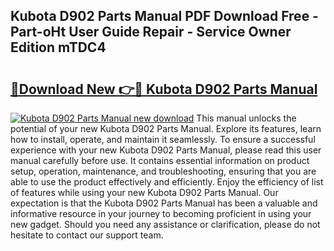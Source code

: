 ## Kubota D902 Parts Manual PDF Download Free - Part-oHt User Guide Repair - Service Owner Edition mTDC4

# <h2><a href="http://bc92894.oget.top/?id=Kubota+D902+Parts+Manual">🔗Download New 👉🔴 Kubota D902 Parts Manual</a></h2>

[![Kubota D902 Parts Manual new download](https://i.imgur.com/5g1atiW.png)](http://bc92894.oget.top/?id=Kubota+D902+Parts+Manual)
This manual unlocks the potential of your new Kubota D902 Parts Manual. Explore its features, learn how to install, operate, and maintain it seamlessly. To ensure a successful experience with your new Kubota D902 Parts Manual, please read this user manual carefully before use. It contains essential information on product setup, operation, maintenance, and troubleshooting, ensuring that you are able to use the product effectively and efficiently. Enjoy the efficiency of list of features while using your new Kubota D902 Parts Manual. Our expectation is that the Kubota D902 Parts Manual has been a valuable and informative resource in your journey to becoming proficient in using your new gadget. Should you need any assistance or clarification, please do not hesitate to contact our support team.
